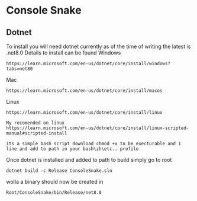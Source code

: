 # Console Snake

## Dotnet
  To install you will need dotnet currently as of the time of writing the latest is .net8.0 
  Details to install can be found 
Windows
```
https://learn.microsoft.com/en-us/dotnet/core/install/windows?tabs=net80
```
Mac
```
https://learn.microsoft.com/en-us/dotnet/core/install/macos
```

Linux
```
https://learn.microsoft.com/en-us/dotnet/core/install/linux

My recomended on linux
https://learn.microsoft.com/en-us/dotnet/core/install/linux-scripted-manual#scripted-install

its a simple bash script download chmod +x to be execturable and 1 line and add to path in your bash\zh\etc.. profile
```


Once dotnet is installed and added to path to build simply go to root

```
dotnet build -c Release ConsoleSnake.sln 
```

wolla a binary should now be created in 
```
Root/ConsoleSnake/bin/Release/net8.0
```
